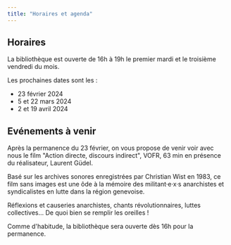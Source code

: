 ```yaml
---
title: "Horaires et agenda"
---
```


## Horaires

La bibliothèque est ouverte de 16h à 19h le premier mardi et le troisième vendredi du mois.

Les prochaines dates sont les :
- 23 février 2024
- 5 et 22 mars 2024
- 2 et 19 avril 2024

## Evénements à venir
Après la permanence du 23 février, on vous propose de venir voir avec nous le film "Action directe, discours indirect", VOFR, 63 min en présence du réalisateur, Laurent Güdel.

Basé sur les archives sonores enregistrées par Christian Wist en 1983, ce film sans images est une ôde à la mémoire des militant·e·x·s anarchistes et syndicalistes en lutte dans la région genevoise.

Réflexions et causeries anarchistes, chants révolutionnaires, luttes collectives... De quoi bien se remplir les oreilles !

Comme d'habitude, la bibliothèque sera ouverte dès 16h pour la permanence.

